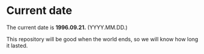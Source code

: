 # Current date

The current date is **1996.09.21.** (YYYY.MM.DD.)

This repository will be good when the world ends, so we will know how long it lasted.